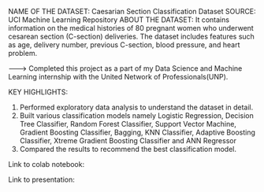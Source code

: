 NAME OF THE DATASET: Caesarian Section Classification Dataset
SOURCE: UCI Machine Learning Repository
ABOUT THE DATASET: It contains information on the medical histories of 80 pregnant women who underwent cesarean section (C-section) deliveries. 
                   The dataset includes features such as age, delivery number, previous C-section, blood pressure, and heart problem.
                   
---> Completed this project as a part of my Data Science and Machine Learning internship with the United Network of Professionals(UNP).

KEY HIGHLIGHTS:

1. Performed exploratory data analysis to understand the dataset in detail.
2. Built various classification models namely Logistic Regression, Decision Tree Classifier, Random Forest Classifier, Support Vector Machine, Gradient Boosting Classifier, Bagging, KNN Classifier, Adaptive Boosting Classifier, Xtreme Gradient Boosting Classifier and ANN Regressor
3. Compared the results to recommend the best classification model.


Link to colab notebook:


Link to presentation:

